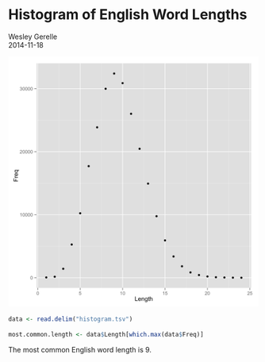 # Histogram of English Word Lengths
Wesley Gerelle  
2014-11-18  

![*Fig. 1* A histogram of English word lengths](histogram.png)


```r
data <- read.delim("histogram.tsv")
```


```r
most.common.length <- data$Length[which.max(data$Freq)]
```

The most common English word length is 9.
